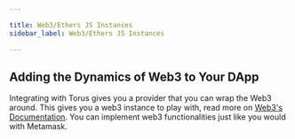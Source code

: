 ```yaml
---

title: Web3/Ethers JS Instances
sidebar_label: Web3/Ethers JS Instances

---
```



## Adding the Dynamics of Web3 to Your DApp

Integrating with Torus gives you a provider that you can wrap the Web3 around. This gives you a web3 instance to play with, read more on [Web3's Documentation](https://web3js.readthedocs.io/en/1.0/). You can implement web3 functionalities just like you would with Metamask.

